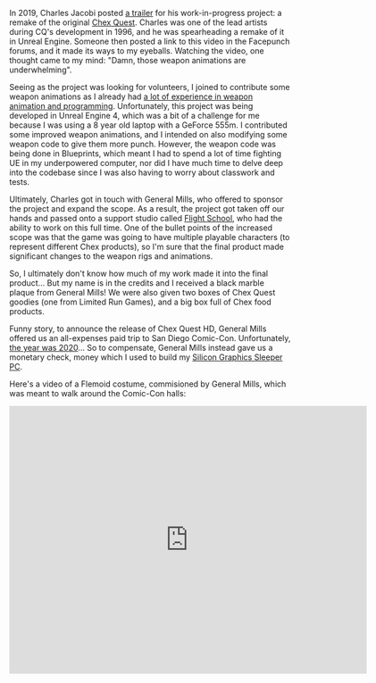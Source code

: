 In 2019, Charles Jacobi posted [a trailer](https://www.youtube.com/watch?v=JDblwrDDGc8) for his work-in-progress project: a remake of the original [Chex Quest](https://en.wikipedia.org/wiki/Chex_Quest). Charles was one of the lead artists during CQ's development in 1996, and he was spearheading a remake of it in Unreal Engine. Someone then posted a link to this video in the Facepunch forums, and it made its ways to my eyeballs. Watching the video, one thought came to my mind: "Damn, those weapon animations are underwhelming".

Seeing as the project was looking for volunteers, I joined to contribute some weapon animations as I already had [a lot of experience in weapon animation and programming](../../projects.html#gmod). Unfortunately, this project was being developed in Unreal Engine 4, which was a bit of a challenge for me because I was using a 8 year old laptop with a GeForce 555m. I contributed some improved weapon animations, and I intended on also modifying some weapon code to give them more punch. However, the weapon code was being done in Blueprints, which meant I had to spend a lot of time fighting UE in my underpowered computer, nor did I have much time to delve deep into the codebase since I was also having to worry about classwork and tests.

Ultimately, Charles got in touch with General Mills, who offered to sponsor the project and expand the scope. As a result, the project got taken off our hands and passed onto a support studio called [Flight School](https://www.flightschoolstudio.com/chex-quest), who had the ability to work on this full time. One of the bullet points of the increased scope was that the game was going to have multiple playable characters (to represent different Chex products), so I'm sure that the final product made significant changes to the weapon rigs and animations.

So, I ultimately don't know how much of my work made it into the final product... But my name is in the credits and I received a black marble plaque from General Mills! We were also given two boxes of Chex Quest goodies (one from Limited Run Games), and a big box full of Chex food products.

Funny story, to announce the release of Chex Quest HD, General Mills offered us an all-expenses paid trip to San Diego Comic-Con. Unfortunately, [the year was 2020](https://en.wikipedia.org/wiki/COVID-19_pandemic)... So to compensate, General Mills instead gave us a monetary check, money which I used to build my [Silicon Graphics Sleeper PC](sgiindypc.html). 

Here's a video of a Flemoid costume, commisioned by General Mills, which was meant to walk around the Comic-Con halls:

<center>
<iframe width="640" height="480" src="https://www.youtube.com/embed/cVGcZvZIZAE?si=uKa65xqCoWPeRvaz" title="YouTube video player" frameborder="0" allow="accelerometer; autoplay; clipboard-write; encrypted-media; gyroscope; picture-in-picture; web-share" referrerpolicy="strict-origin-when-cross-origin" allowfullscreen></iframe>
</center>
